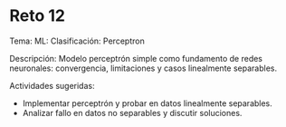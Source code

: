 # Reto 12

Tema: ML: Clasificación: Perceptron

Descripción: Modelo perceptrón simple como fundamento de redes neuronales: convergencia, limitaciones y casos linealmente separables.

Actividades sugeridas:
- Implementar perceptrón y probar en datos linealmente separables.
- Analizar fallo en datos no separables y discutir soluciones.